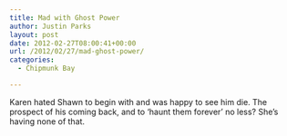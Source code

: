 ```yaml
---
title: Mad with Ghost Power
author: Justin Parks
layout: post
date: 2012-02-27T08:00:41+00:00
url: /2012/02/27/mad-ghost-power/
categories:
  - Chipmunk Bay

---
```

Karen hated Shawn to begin with and was happy to see him die. The prospect of his coming back, and to &#8216;haunt them forever&#8217; no less? She&#8217;s having none of that.